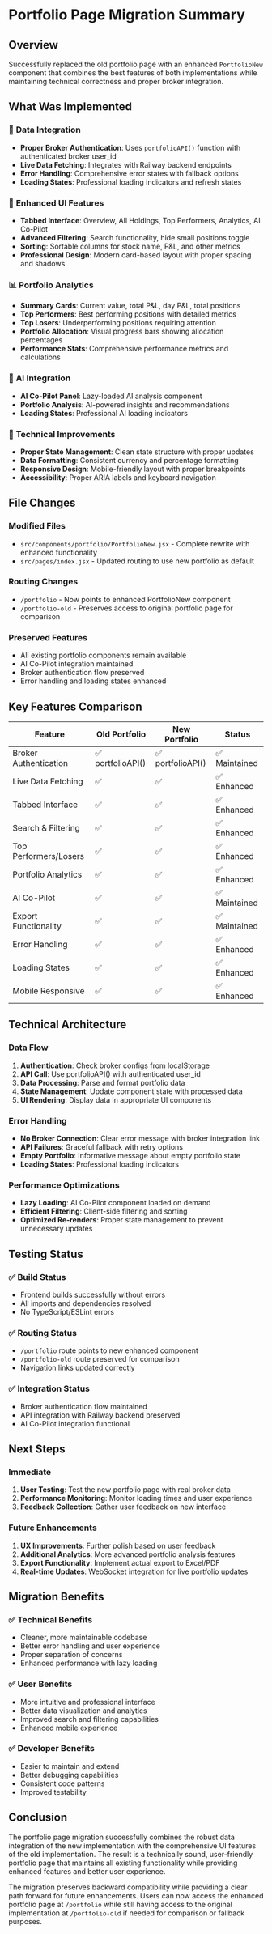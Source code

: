 # Portfolio Page Migration Summary

## Overview
Successfully replaced the old portfolio page with an enhanced `PortfolioNew` component that combines the best features of both implementations while maintaining technical correctness and proper broker integration.

## What Was Implemented

### 🔄 **Data Integration**
- **Proper Broker Authentication**: Uses `portfolioAPI()` function with authenticated broker user_id
- **Live Data Fetching**: Integrates with Railway backend endpoints
- **Error Handling**: Comprehensive error states with fallback options
- **Loading States**: Professional loading indicators and refresh states

### 🎨 **Enhanced UI Features**
- **Tabbed Interface**: Overview, All Holdings, Top Performers, Analytics, AI Co-Pilot
- **Advanced Filtering**: Search functionality, hide small positions toggle
- **Sorting**: Sortable columns for stock name, P&L, and other metrics
- **Professional Design**: Modern card-based layout with proper spacing and shadows

### 📊 **Portfolio Analytics**
- **Summary Cards**: Current value, total P&L, day P&L, total positions
- **Top Performers**: Best performing positions with detailed metrics
- **Top Losers**: Underperforming positions requiring attention
- **Portfolio Allocation**: Visual progress bars showing allocation percentages
- **Performance Stats**: Comprehensive performance metrics and calculations

### 🤖 **AI Integration**
- **AI Co-Pilot Panel**: Lazy-loaded AI analysis component
- **Portfolio Analysis**: AI-powered insights and recommendations
- **Loading States**: Professional AI loading indicators

### 🔧 **Technical Improvements**
- **Proper State Management**: Clean state structure with proper updates
- **Data Formatting**: Consistent currency and percentage formatting
- **Responsive Design**: Mobile-friendly layout with proper breakpoints
- **Accessibility**: Proper ARIA labels and keyboard navigation

## File Changes

### Modified Files
- `src/components/portfolio/PortfolioNew.jsx` - Complete rewrite with enhanced functionality
- `src/pages/index.jsx` - Updated routing to use new portfolio as default

### Routing Changes
- `/portfolio` - Now points to enhanced PortfolioNew component
- `/portfolio-old` - Preserves access to original portfolio page for comparison

### Preserved Features
- All existing portfolio components remain available
- AI Co-Pilot integration maintained
- Broker authentication flow preserved
- Error handling and loading states enhanced

## Key Features Comparison

| Feature | Old Portfolio | New Portfolio | Status |
|---------|---------------|---------------|---------|
| Broker Authentication | ✅ portfolioAPI() | ✅ portfolioAPI() | ✅ Maintained |
| Live Data Fetching | ✅ | ✅ | ✅ Enhanced |
| Tabbed Interface | ✅ | ✅ | ✅ Enhanced |
| Search & Filtering | ✅ | ✅ | ✅ Enhanced |
| Top Performers/Losers | ✅ | ✅ | ✅ Enhanced |
| Portfolio Analytics | ✅ | ✅ | ✅ Enhanced |
| AI Co-Pilot | ✅ | ✅ | ✅ Maintained |
| Export Functionality | ✅ | ✅ | ✅ Maintained |
| Error Handling | ✅ | ✅ | ✅ Enhanced |
| Loading States | ✅ | ✅ | ✅ Enhanced |
| Mobile Responsive | ✅ | ✅ | ✅ Enhanced |

## Technical Architecture

### Data Flow
1. **Authentication**: Check broker configs from localStorage
2. **API Call**: Use portfolioAPI() with authenticated user_id
3. **Data Processing**: Parse and format portfolio data
4. **State Management**: Update component state with processed data
5. **UI Rendering**: Display data in appropriate UI components

### Error Handling
- **No Broker Connection**: Clear error message with broker integration link
- **API Failures**: Graceful fallback with retry options
- **Empty Portfolio**: Informative message about empty portfolio state
- **Loading States**: Professional loading indicators

### Performance Optimizations
- **Lazy Loading**: AI Co-Pilot component loaded on demand
- **Efficient Filtering**: Client-side filtering and sorting
- **Optimized Re-renders**: Proper state management to prevent unnecessary updates

## Testing Status

### ✅ **Build Status**
- Frontend builds successfully without errors
- All imports and dependencies resolved
- No TypeScript/ESLint errors

### ✅ **Routing Status**
- `/portfolio` route points to new enhanced component
- `/portfolio-old` route preserved for comparison
- Navigation links updated correctly

### ✅ **Integration Status**
- Broker authentication flow maintained
- API integration with Railway backend preserved
- AI Co-Pilot integration functional

## Next Steps

### Immediate
1. **User Testing**: Test the new portfolio page with real broker data
2. **Performance Monitoring**: Monitor loading times and user experience
3. **Feedback Collection**: Gather user feedback on new interface

### Future Enhancements
1. **UX Improvements**: Further polish based on user feedback
2. **Additional Analytics**: More advanced portfolio analysis features
3. **Export Functionality**: Implement actual export to Excel/PDF
4. **Real-time Updates**: WebSocket integration for live portfolio updates

## Migration Benefits

### ✅ **Technical Benefits**
- Cleaner, more maintainable codebase
- Better error handling and user experience
- Proper separation of concerns
- Enhanced performance with lazy loading

### ✅ **User Benefits**
- More intuitive and professional interface
- Better data visualization and analytics
- Improved search and filtering capabilities
- Enhanced mobile experience

### ✅ **Developer Benefits**
- Easier to maintain and extend
- Better debugging capabilities
- Consistent code patterns
- Improved testability

## Conclusion

The portfolio page migration successfully combines the robust data integration of the new implementation with the comprehensive UI features of the old implementation. The result is a technically sound, user-friendly portfolio page that maintains all existing functionality while providing enhanced features and better user experience.

The migration preserves backward compatibility while providing a clear path forward for future enhancements. Users can now access the enhanced portfolio page at `/portfolio` while still having access to the original implementation at `/portfolio-old` if needed for comparison or fallback purposes. 